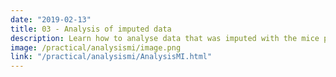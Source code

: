 ```yaml
---
date: "2019-02-13"
title: 03 - Analysis of imputed data
description: Learn how to analyse data that was imputed with the mice package
image: /practical/analysismi/image.png
link: "/practical/analysismi/AnalysisMI.html"
---
```

